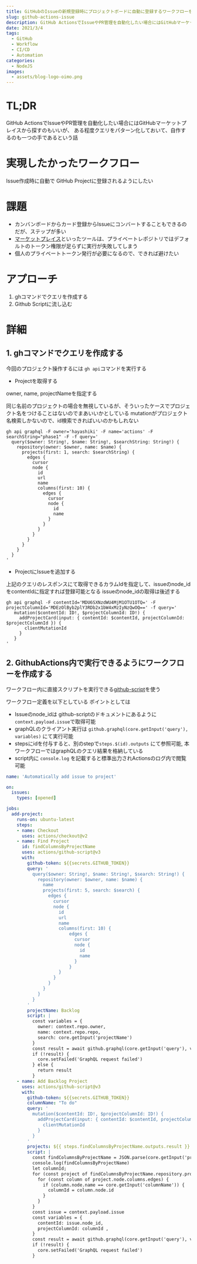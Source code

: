```yaml
---
title: GitHubのIssueの新規登録時にプロジェクトボードに自動に登録するワークフローを組んだ
slug: github-actions-issue
description: GitHub ActionsでIssueやPR管理を自動化したい場合にはGitHubマーケットプレイスから探すのもいいが、 ある程度クエリをパターン化しておいて、自作するのも一つの手であるという話
date: 2021/3/4
tags:
  - GitHub
  - Workflow
  - CI/CD
  - Automation  
categories:
  - NodeJS
images:
  - assets/blog-logo-oimo.png
---
```


# TL;DR

GitHub ActionsでIssueやPR管理を自動化したい場合にはGitHubマーケットプレイスから探すのもいいが、
ある程度クエリをパターン化しておいて、自作するのも一つの手であるという話

# 実現したかったワークフロー

Issue作成時に自動で GitHub Projectに登録されるようにしたい

# 課題

- カンバンボードからカード登録からIssueにコンバートすることもできるのだが、ステップが多い
- [マーケットプレイス](https://github.com/marketplace/actions/github-project-automation)といったツールは、プライベートレポジトリではデフォルトのトークン権限が足らずに実行が失敗してしまう
- 個人のプライベートトークン発行が必要になるので、できれば避けたい

# アプローチ

1. ghコマンドでクエリを作成する
2. Github Scriptに流し込む

# 詳細

## 1. ghコマンドでクエリを作成する

今回のプロジェクト操作するには `gh api`コマンドを実行する

- Projectを取得する

owner, name, projectNameを指定する

同じ名前のプロジェクトの場合を無視しているが、そういったケースでプロジェクト名をつけることはないのでまあいいかとしている
mutationがプロジェクト名検索しかないので、id検索できればいいのかもしれない

```
gh api graphql -F owner='hayashiki' -F name='actions' -F searchString="phase1" -F -f query='
  query($owner: String!, $name: String!, $searchString: String!) {
    repository(owner: $owner, name: $name) {
      projects(first: 1, search: $searchString) {
        edges {
          cursor
          node {
            id
            url
            name
            columns(first: 10) {
              edges {
                cursor
                node {
                  id
                  name
                }
              }
            }
          }
        }
      }
    }
  }
'
```

- ProjectにIssueを追加する

上記のクエリのレスポンスにて取得できるカラムIdを指定して、issueのnode_idをcontentIdに指定すれば登録可能となる
issueのnode_idの取得は後述する

```
gh api graphql -F contentId='MDU6SXNzdWU4MjM1OTU1OTQ=' -F projectColumnId='MDEzOlByb2plY3RDb2x1bW4xMzIyNzQwOQ==' -f query='
   mutation($contentId: ID!, $projectColumnId: ID!) {
     addProjectCard(input: { contentId: $contentId, projectColumnId: $projectColumnId }) {
       clientMutationId
     }
   }
'
```

## 2. GithubActions内で実行できるようにワークフローを作成する

ワークフロー内に直接スクリプトを実行できる[github-script](https://github.com/actions/github-script)を使う

ワークフロー定義を以下としている
ポイントとしては

- Issueのnode_idは github-scriptのドキュメントにあるように `context.payload.issue`で取得可能
- graphQLのクライアント実行は `github.graphql(core.getInput('query'), variables)` にて実行可能
- stepsにidを付与すると、別のstepで`steps.$(id).outputs` にて参照可能, 本ワークフローではgraphQLのクエリ結果を格納している
- script内に `console.log` を記載すると標準出力されActionsのログ内で閲覧可能

```yaml
name: 'Automatically add issue to project'

on:
  issues:
    types: [opened]

jobs:
  add-project:
    runs-on: ubuntu-latest
    steps:
    - name: Checkout
      uses: actions/checkout@v2
    - name: Find Project
      id: findColumnsByProjectName
      uses: actions/github-script@v3
      with:
        github-token: ${{secrets.GITHUB_TOKEN}}
        query: '
          query($owner: String!, $name: String!, $search: String!) {
            repository(owner: $owner, name: $name) {
              name
              projects(first: 5, search: $search) {
                edges {
                  cursor
                  node {
                    id
                    url
                    name
                    columns(first: 10) {
                        edges {
                          cursor
                          node {
                            id
                            name
                          }
                        }
                    }
                  }
                }
              }
            }
          }
        '
        projectName: Backlog
        script: |
          const variables = {
            owner: context.repo.owner,
            name: context.repo.repo,
            search: core.getInput('projectName')
          }
          const result = await github.graphql(core.getInput('query'), variables)
          if (!result) {
            core.setFailed('GraphQL request failed')
          } else {
            return result
          }
    - name: Add Backlog Project
      uses: actions/github-script@v3
      with:
        github-token: ${{secrets.GITHUB_TOKEN}}
        columnName: "To do"
        query: '
          mutation($contentId: ID!, $projectColumnId: ID!) {
            addProjectCard(input: { contentId: $contentId, projectColumnId: $projectColumnId }) {
              clientMutationId
            }
          }
        '
        projects: ${{ steps.findColumnsByProjectName.outputs.result }}
        script: |
          const findColumnsByProjectName = JSON.parse(core.getInput('projects'))
          console.log(findColumnsByProjectName)
          let columnId;
          for (const project of findColumnsByProjectName.repository.projects.edges) {
            for (const column of project.node.columns.edges) {
              if (column.node.name == core.getInput('columnName')) {
                columnId = column.node.id
              }
            }
          }
          const issue = context.payload.issue
          const variables = {
            contentId: issue.node_id,
            projectColumnId: columnId ,
          }
          const result = await github.graphql(core.getInput('query'), variables)
          if (!result) {
            core.setFailed('GraphQL request failed')
          } 
```
